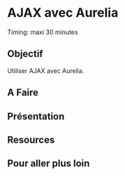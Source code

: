 AJAX avec Aurelia
===

Timing: maxi 30 minutes

Objectif
---

Utiliser AJAX avec Aurelia.

A Faire
---

Présentation
---


Resources
---

Pour aller plus loin
---
